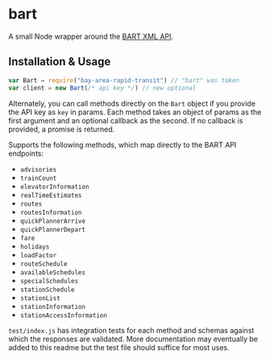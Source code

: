 # bart

A small Node wrapper around the [BART XML API](http://api.bart.gov/docs/overview/index.aspx).

## Installation & Usage

```js
var Bart = require("bay-area-rapid-transit") // "bart" was taken
var client = new Bart(/* api key */) // new optional
```

Alternately, you can call methods directly on the `Bart` object if you provide the API key as `key` in params. Each method takes an object of params as the first argument and an optional callback as the second. If no callback is provided, a promise is returned.

Supports the following methods, which map directly to the BART API endpoints:

- `advisories`
- `trainCount`
- `elevatorInformation`
- `realTimeEstimates`
- `routes`
- `routesInformation`
- `quickPlannerArrive`
- `quickPlannerDepart`
- `fare`
- `holidays`
- `loadFactor`
- `routeSchedule`
- `availableSchedules`
- `specialSchedules`
- `stationSchedule`
- `stationList`
- `stationInformation`
- `stationAccessInformation`

`test/index.js` has integration tests for each method and schemas against which the responses are validated. More documentation may eventually be added to this readme but the test file should suffice for most uses.
